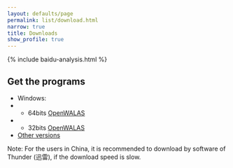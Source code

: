 ```yaml
---
layout: defaults/page
permalink: list/download.html
narrow: true
title: Downloads
show_profile: true
---
```


{% include baidu-analysis.html %}

## Get the programs

-  Windows: 
-  -  64bits [OpenWALAS](../bin/OpenWALAS2020_1.0_X64_64BITS.exe)
-  -  32bits [OpenWALAS ](../bin/OpenWALAS2020_1.0_X86_32BITS.exe)
-  [Other versions](https://github.com/OpenWALAS/OpenWALAS.github.io/tree/master/bin)

Note: For the users in China, it is recommended to download by software of Thunder (迅雷), if the download speed is slow.